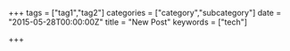 +++
tags = ["tag1","tag2"]
categories = ["category","subcategory"]
date = "2015-05-28T00:00:00Z"
title = "New Post"
keywords = ["tech"]

+++

<!--more-->
